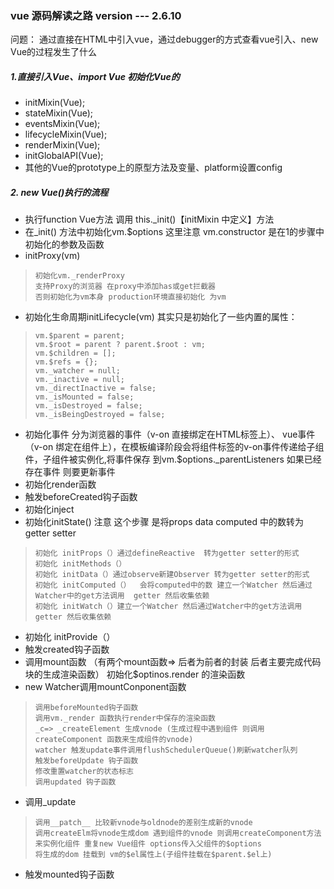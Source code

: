 ### vue 源码解读之路 version --- 2.6.10

问题：
通过直接在HTML中引入vue，通过debugger的方式查看vue引入、new Vue的过程发生了什么

##### 1.直接引入Vue、import Vue 初始化Vue的
- initMixin(Vue);
- stateMixin(Vue);
- eventsMixin(Vue);
- lifecycleMixin(Vue);
- renderMixin(Vue);
- initGlobalAPI(Vue);
- 其他的Vue的prototype上的原型方法及变量、platform设置config
##### 2. new Vue()执行的流程
- 执行function Vue方法 调用 this._init()【initMixin 中定义】方法
- 在_init() 方法中初始化vm.$options 这里注意 vm.constructor 是在1的步骤中初始化的参数及函数
- initProxy(vm)  
>     初始化vm._renderProxy   
>     支持Proxy的浏览器 在proxy中添加has或get拦截器 
>     否则初始化为vm本身 production环境直接初始化 为vm
- 初始化生命周期initLifecycle(vm)   其实只是初始化了一些内置的属性：
>     vm.$parent = parent;
>     vm.$root = parent ? parent.$root : vm;
>     vm.$children = [];
>     vm.$refs = {};
>     vm._watcher = null;
>     vm._inactive = null;
>     vm._directInactive = false;
>     vm._isMounted = false;
>     vm._isDestroyed = false;
>     vm._isBeingDestroyed = false;


- 初始化事件 分为浏览器的事件（v-on 直接绑定在HTML标签上）、 vue事件（v-on 绑定在组件上），在模板编译阶段会将组件标签的v-on事件传递给子组件，子组件被实例化,将事件保存 到vm.$options._parentListeners  如果已经存在事件 则要更新事件
- 初始化render函数 
- 触发beforeCreated钩子函数
- 初始化inject
- 初始化initState()  注意 这个步骤 是将props data computed 中的数转为 getter setter
>     初始化 initProps（）通过defineReactive  转为getter setter的形式
>     初始化 initMethods（）
>     初始化 initData（）通过observe新建Observer 转为getter setter的形式
>     初始化 initComputed（）  会将computed中的数 建立一个Watcher 然后通过Watcher中的get方法调用  getter 然后收集依赖
>     初始化 initWatch（）建立一个Watcher 然后通过Watcher中的get方法调用  getter 然后收集依赖
- 初始化 initProvide（）
- 触发created钩子函数
- 调用mount函数 （有两个mount函数=> 后者为前者的封装 后者主要完成代码块的生成渲染函数） 初始化$optinos.render 的渲染函数
- new Watcher调用mountConponent函数  
>     调用beforeMounted钩子函数
>     调用vm._render 函数执行render中保存的渲染函数
>     _c=> _createElement 生成vnode (生成过程中遇到组件 则调用createComponent 函数来生成组件的vnode)
>     watcher 触发update事件调用flushSchedulerQueue()刷新watcher队列 
>     触发beforeUpdate 钩子函数
>     修改重置watcher的状态标志
>     调用updated 钩子函数
- 调用_update
>     调用__patch__ 比较新vnode与oldnode的差别生成新的vnode
>     调用createElm将vnode生成dom 遇到组件的vnode 则调用createComponent方法来实例化组件 重复new Vue组件 options传入父组件的$options
>     将生成的dom 挂载到 vm的$el属性上(子组件挂载在$parent.$el上)
- 触发mounted钩子函数